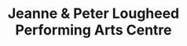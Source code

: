 ---
title: "Jeanne & Peter Lougheed Performing Arts Centre"
url: /camrose/jeanne-and-peter-lougheed-performing-arts-centre/
shop: ticket
---